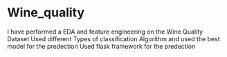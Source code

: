 # Wine_quality
I have performed a EDA and feature engineering on the Wine Quality Dataset 
Used different Types of classification Algorithm and used the best model for the predection
Used flask framework for the predection
